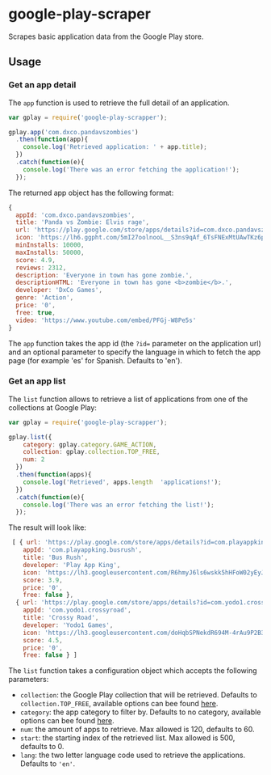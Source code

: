 # google-play-scraper
Scrapes basic application data from the Google Play store.

## Usage
### Get an app detail

The `app` function is used to retrieve the full detail of an application.

```javascript
var gplay = require('google-play-scrapper');

gplay.app('com.dxco.pandavszombies')
  .then(function(app){
    console.log('Retrieved application: ' + app.title);
  })
  .catch(function(e){
    console.log('There was an error fetching the application!');
  });
```
The returned app object has the following format:

```javascript
{
  appId: 'com.dxco.pandavszombies',
  title: 'Panda vs Zombie: Elvis rage',
  url: 'https://play.google.com/store/apps/details?id=com.dxco.pandavszombies&hl=en',
  icon: 'https://lh6.ggpht.com/5mI27oolnooL__S3ns9qAf_6TsFNExMtUAwTKz6prWCxEmVkmZZZwe3lI-ZLbMawEJh3=w300',
  minInstalls: 10000,
  maxInstalls: 50000,
  score: 4.9,
  reviews: 2312,
  description: 'Everyone in town has gone zombie.',
  descriptionHTML: 'Everyone in town has gone <b>zombie</b>.',
  developer: 'DxCo Games',
  genre: 'Action',
  price: '0',
  free: true,
  video: 'https://www.youtube.com/embed/PFGj-W8Pe5s'
}
```

The `app` function takes the app id (the `?id=` parameter on the application url) and an optional parameter to specify the language in which to fetch the app page (for example 'es' for Spanish. Defaults to 'en').

### Get an app list
The `list` function allows to retrieve a list of applications from one of the collections at Google Play:

```javascript
var gplay = require('google-play-scrapper');

gplay.list({
    category: gplay.category.GAME_ACTION,
    collection: gplay.collection.TOP_FREE,
    num: 2
  })
  .then(function(apps){
    console.log('Retrieved', apps.length  'applications!');
  })
  .catch(function(e){
    console.log('There was an error fetching the list!');
  });
```
The result will look like:

```javascript
 [ { url: 'https://play.google.com/store/apps/details?id=com.playappking.busrush',
    appId: 'com.playappking.busrush',
    title: 'Bus Rush',
    developer: 'Play App King',
    icon: 'https://lh3.googleusercontent.com/R6hmyJ6ls6wskk5hHFoW02yEyJpSG36il4JBkVf-Aojb1q4ZJ9nrGsx6lwsRtnTqfA=w340',
    score: 3.9,
    price: '0',
    free: false },
  { url: 'https://play.google.com/store/apps/details?id=com.yodo1.crossyroad',
    appId: 'com.yodo1.crossyroad',
    title: 'Crossy Road',
    developer: 'Yodo1 Games',
    icon: 'https://lh3.googleusercontent.com/doHqbSPNekdR694M-4rAu9P2B3V6ivff76fqItheZGJiN4NBw6TrxhIxCEpqgO3jKVg=w340',
    score: 4.5,
    price: '0',
    free: false } ]
```

The `list` function takes a configuration object which accepts the following parameters:
* `collection`: the Google Play collection that will be retrieved. Defaults to `collection.TOP_FREE`, available options can bee found [here](https://github.com/facundoolano/google-play-scraper/blob/dev/lib/constants.js#L49).
* `category`: the app category to filter by. Defaults to no category, available options can bee found [here](https://github.com/facundoolano/google-play-scraper/blob/dev/lib/constants.js#L2).
* `num`: the amount of apps to retrieve. Max allowed is 120, defaults to 60.
* `start`: the starting index of the retrieved list. Max allowed is 500, defaults to 0.
* `lang`: the two letter language code used to retrieve the applications. Defaults to `'en'`.
